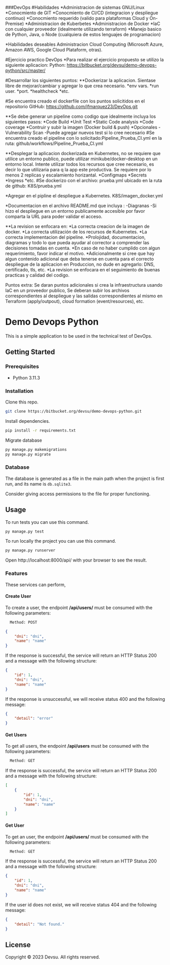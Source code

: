 ###DevOps
#Habilidades
*Administracion de sistemas GNU/Linux
*Conocmiento de GIT
*Conocmiento de CI/CD (integracion y despliegue continuo)
*Conocmiento requerido (valido para plataformas Cloud y On-Premise)
*Administracion de Kuberbetes
*Administracion de Docker
*IaC con cualquier proveedor (idealmente utilizando terraform)
*Manejo basico de Python, Java, o Node (cualquiera de estos lenguajes de programacion)

*Habilidades deseables
Administracion Cloud Computing (Microsoft Azure, Amazon AWS, Google Cloud Plataform, otras).

#Ejercicio practico DevOps
*Para realizar el ejercicio propuesto se utilizo la siguiente aplicacion:
Python: https://bitbucket.org/devsu/demo-devops-python/src/master/

#Desarrollar los siguientes puntos:
**Dockerizar la aplicacion. Sientase libre de mejorar/cambiar y agregar lo que crea necesario.
*env vars.
*run user.
*port.
*healthcheck
*etc.

#Se encuentra creado el dockerfile con los puntos solicitidos en el repositorio GitHub:
https://github.com/jfmarquez23/DevOps.git


**Se debe generar un pipeline como codigo que idealmente incluya los siguientes pasos:
*Code Build
*Unit Test
*Static Code analysis
*Code coverage
*Contruir y subir la imagen (Docker build & push)
*Opcionales
  -Vulnerability Scan
  -Puede agregar nuevos test si lo cree necesario
#Se encuentra creado el pipeline con lo solicitado:Pipeline_Prueba_CI.yml en la ruta:
github/workflows/Pipeline_Prueba_CI.yml
  
  
**Desplegar la aplicacion dockerizada en Kubernetes, no se requiere que utilice un entorno publico, puede utilizar minikube/docker-desktop en un 
entorno local. Intente utilizar todos los recursos que cree necesario, es decir lo que utilizaria para q la app este productiva. 
Se requiere por lo menos 2 replicas y escalamiento horizantal.
*Configmaps
*Secrets
*Ingress
*etc.
#Se dockerizo con el archivo: prueba.yml ubicado en la ruta de github:
K8S/prueba.yml


*Agregar en el pipline el despliegue a Kubernetes.
K8S/imagen_docker.yml

*Documentacion en el archivo README.md que incluya :
-Diagranas
-Si hizo el despliegue en un entorno publicamente accesible por favor comparta la URL para poder validar el acceso.

**La revision se enfocara en:
*La correcta creacion de la imagen de docker.
*La correcta utilización de los recursos de Kubernetes.
*La correcta implementacion del pipeline.
*Prolojidad, documentacion, diagramas y todo lo que pueda ayudar al corrector a comprender las decisiones tomadas en cuenta.
*En caso de no haber cumplido con algun requerimiento, favor indicar el motivo.
*Adicionalmente si cree que hay algun contenido adicional que deba tenerse en cuenta para el correcto despliegue de la aplicacion en 
Produccion, no dude en agregarlo: DNS, certificado, tls, etc.
*La revision se enfocara en el seguimiento de buenas practicas y calidad del codigo.


Puntos extra: Se daran puntos adicionales si crea la infraestructura usando IaC en un proveedor publico, Se deberan subir los archivos 
correspondientes al despliegue y las salidas correspondientes al mismo en Terraform (apply/outpout), cloud formation (event/resources), etc. 

    




























# Demo Devops Python

This is a simple application to be used in the technical test of DevOps.

## Getting Started

### Prerequisites

- Python 3.11.3

### Installation

Clone this repo.

```bash
git clone https://bitbucket.org/devsu/demo-devops-python.git
```

Install dependencies.

```bash
pip install -r requirements.txt
```

Migrate database

```bash
py manage.py makemigrations
py manage.py migrate
```

### Database

The database is generated as a file in the main path when the project is first run, and its name is `db.sqlite3`.

Consider giving access permissions to the file for proper functioning.

## Usage

To run tests you can use this command.

```bash
py manage.py test
```

To run locally the project you can use this command.

```bash
py manage.py runserver
```

Open http://localhost:8000/api/ with your browser to see the result.

### Features

These services can perform,

#### Create User

To create a user, the endpoint **/api/users/** must be consumed with the following parameters:

```bash
  Method: POST
```

```json
{
    "dni": "dni",
    "name": "name"
}
```

If the response is successful, the service will return an HTTP Status 200 and a message with the following structure:

```json
{
    "id": 1,
    "dni": "dni",
    "name": "name"
}
```

If the response is unsuccessful, we will receive status 400 and the following message:

```json
{
    "detail": "error"
}
```

#### Get Users

To get all users, the endpoint **/api/users** must be consumed with the following parameters:

```bash
  Method: GET
```

If the response is successful, the service will return an HTTP Status 200 and a message with the following structure:

```json
[
    {
        "id": 1,
        "dni": "dni",
        "name": "name"
    }
]
```

#### Get User

To get an user, the endpoint **/api/users/<id>** must be consumed with the following parameters:

```bash
  Method: GET
```

If the response is successful, the service will return an HTTP Status 200 and a message with the following structure:

```json
{
    "id": 1,
    "dni": "dni",
    "name": "name"
}
```

If the user id does not exist, we will receive status 404 and the following message:

```json
{
    "detail": "Not found."
}
```

## License

Copyright © 2023 Devsu. All rights reserved.
